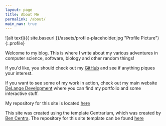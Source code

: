 ```yaml
---
layout: page
title: About Me
permalink: /about/
main_nav: true
---
```


![alt text]({{ site.baseurl }}/assets/profile-placeholder.jpg "Profile Picture"){:.profile}

Welcome to my blog. This is where I write about my various adventures in computer science, software, biology and other random things!

If you'd like, you should check out my [GitHub][tracedelange] and see if anything piques your interest.

If you want to see some of my work in action, check out my main website [DeLange Development][ddev] where you can find my portfolio and some interactive stuff. 

My repository for this site is located [here][repo]

This site was created using the template Centrarium, which was created by [Ben Centra][bencentra]. The repository for this site template can be found [here][sitetemplate]

[repo]: https://github.com/tracedelange/tracedelange.github.io
[tracedelange]: https://github.com/tracedelange
[bencentra]: http://bencentra.com
[ddev]: http://delangedevelopment.com
[sitetemplate]: https://github.com/bencentra/centrarium